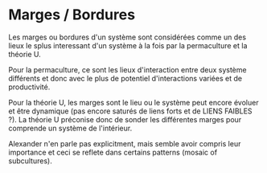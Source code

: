 # Marges / Bordures

Les marges ou bordures d'un système sont considérées comme un des lieux le splus interessant d'un système à la fois par la permaculture et la théorie U.

Pour la permaculture, ce sont les lieux d'interaction entre deux système différents et donc avec le plus de potentiel d'interactions variées et de productivité.

Pour la théorie U, les marges sont le lieu ou le système peut encore évoluer et être dynamique (pas encore saturés de liens forts et de LIENS FAIBLES ?). La théorie U préconise donc de sonder les différentes marges pour comprende un système de l'intérieur.

Alexander n'en parle pas explicitment, mais semble avoir compris leur importance et ceci se reflete dans certains patterns (mosaic of subcultures).
